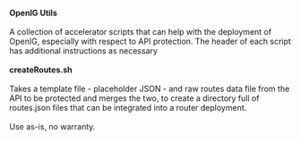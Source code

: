 <b>OpenIG Utils</b>
<br/>
<br/>
A collection of accelerator scripts that can help with the deployment of OpenIG, especially with respect to API protection.
The header of each script has additional instructions as necessary
<br/>
<br/>
<b>createRoutes.sh</b>
<br/>
<br/>
Takes a template file - placeholder JSON - and raw routes data file from the API to be protected and merges the two, to create a directory full of routes.json files that can be integrated into
a router deployment.
<br/>
<br/>
Use as-is, no warranty.
